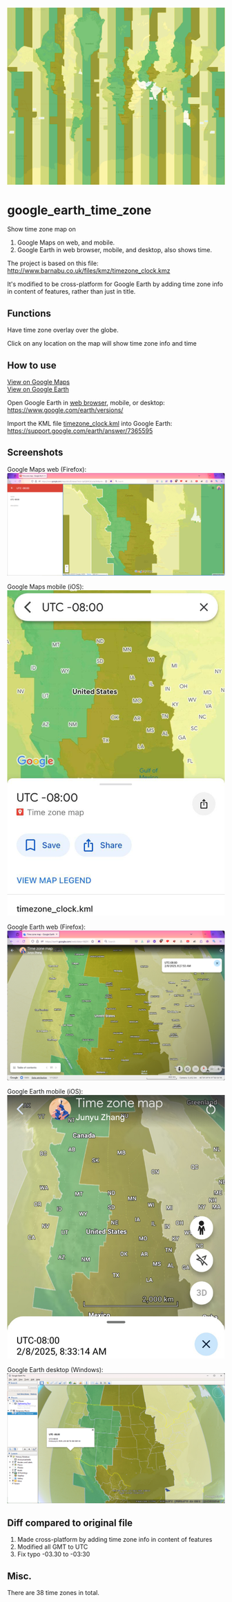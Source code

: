 ![](figs/banner.png)
# google_earth_time_zone
Show time zone map on
1. Google Maps on web, and mobile.
2. Google Earth in web browser, mobile, and desktop, also shows time.

The project is based on this file:
http://www.barnabu.co.uk/files/kmz/timezone_clock.kmz

It's modified to be cross-platform for Google Earth by adding time zone info in content of features, rather than just in title.

## Functions
Have time zone overlay over the globe.

Click on any location on the map will show time zone info and time

## How to use
[View  on Google Maps](https://www.google.com/maps/d/u/0/viewer?mid=1p6Q6MCzlLxrtaU6A6yn4od-uj4u9R6w8&usp=sharing)  
[View on Google Earth](https://earth.google.com/earth/d/1KD_1T8DSfpZK2PK2YF3Wpc-HSIru0BHQ?usp=sharing)  

Open Google Earth in [web browser](https://earth.google.com/web/), mobile, or desktop:
https://www.google.com/earth/versions/

Import the KML file [timezone_clock.kml](../../raw/main/timezone_clock.kml) into Google Earth:
https://support.google.com/earth/answer/7365595

## Screenshots
Google Maps web (Firefox):  
![](figs/screenshot_Google_My_Maps.png)

Google Maps mobile (iOS):  
![](figs/screenshot_Google_My_Maps_iOS.png)

Google Earth web (Firefox):  
![](figs/screenshot_Firefox.png)

Google Earth mobile (iOS):  
![](figs/screenshot_iOS.png)

Google Earth desktop (Windows):  
![](figs/screenshot_Windows.png)

## Diff compared to original file
1. Made cross-platform by adding time zone info in content of features
2. Modified all GMT to UTC
3. Fix typo -03.30 to -03:30

## Misc.
There are 38 time zones in total.
